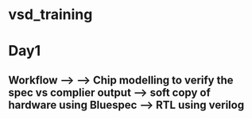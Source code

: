 # vsd_training

# Day1


Workflow --> 
  --> Chip modelling to verify the spec vs complier output
  --> soft copy of hardware using Bluespec 
  --> RTL using verilog 
  --
  

